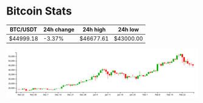 # Bitcoin Stats

BTC/USDT|24h change|24h high|24h low|
|---|---|---|---|
|$44999.18|-3.37%|$46677.61|$43000.00|

<img src="./chart.svg">

